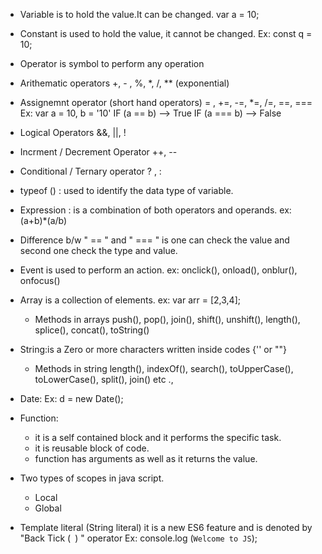 
- Variable is to hold the value.It can be changed.
  var a = 10;

- Constant is used to hold the value, it cannot be changed.
  Ex: const q = 10;

- Operator is symbol to perform any operation 
 - Arithematic operators
    +, - , %, *, /, ** (exponential)
 - Assignemnt operator (short hand operators)
     = , +=, -=, *=, /=, ==, ===
    Ex: var a = 10, b = '10'
     IF (a == b) --> True
     IF (a === b) --> False
 - Logical Operators
    &&, ||, !
 - Incrment / Decrement Operator
   ++, --  
 - Conditional / Ternary operator
   ? , :

- typeof () : used to identify the data type of variable.
- Expression : is a combination of both operators and operands.
   ex: (a+b)*(a/b)

- Difference b/w " == " and " === " is one can check the value and second one check the type and value.

- Event is used to perform an action.
   ex: onclick(), onload(), onblur(), onfocus()

- Array is a collection of elements.
   ex: var arr = [2,3,4];
   - Methods in arrays
     push(), pop(), join(), shift(), unshift(), length(), splice(), concat(), toString()

- String:is a Zero or more characters written inside codes {'' or ""}
    - Methods in string
      length(), indexOf(), search(), toUpperCase(), toLowerCase(), split(), join() etc .,

- Date: Ex: d = new Date(); 

- Function:
  - it is a self contained block and it performs the specific task.
  - it is reusable block of code.
  - function has arguments as well as it returns the value.
- Two types of scopes in java script.
  - Local
  - Global

- Template literal (String literal)
 it is a new ES6 feature and is denoted by "Back Tick (` `) " operator
 Ex: console.log (`Welcome to JS`);
